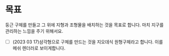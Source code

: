 # 목표

둥근 구체를 만들고 그 위에 지형과 조형물을 배치하는 것을 목표로 합니다. 마치 지구를 관리하는 느낌을 주기 위해서요.

- [ ] (2023 03 17)삼각형으로 구체를 만드는 것을 지오데식 원형구체라고 합니다. 이를 메쉬 렌더러로 보이게합니다.